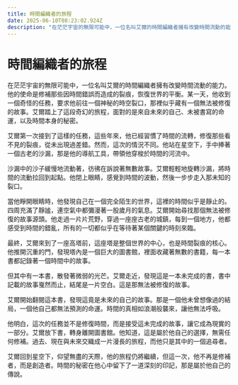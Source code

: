 ```yaml
---
title: 時間編織者的旅程
date: 2025-06-10T08:23:02.924Z
description: "在茫茫宇宙的無限可能中，一位名叫艾爾的時間編織者擁有改變時間流動的能力。他的使命是修補那些因時間錯誤而造成的裂痕，恢復世界的平衡。某一天，他收到一個奇怪的任務，要求他前往一個神秘的時空裂口，那裡似乎藏有一個無法被修復的故事。艾爾踏上了這段奇幻的旅程，面對的是來自未來的自己、未被書寫的命運，以及時間本身的秘密。"
---
```


# 時間編織者的旅程

在茫茫宇宙的無限可能中，一位名叫艾爾的時間編織者擁有改變時間流動的能力。他的使命是修補那些因時間錯誤而造成的裂痕，恢復世界的平衡。某一天，他收到一個奇怪的任務，要求他前往一個神秘的時空裂口，那裡似乎藏有一個無法被修復的故事。艾爾踏上了這段奇幻的旅程，面對的是來自未來的自己、未被書寫的命運，以及時間本身的秘密。

艾爾第一次接到了這樣的任務，這些年來，他已經習慣了時間的流轉，修復那些看不見的裂痕，從未出現過差錯。然而，這次的情況不同。他站在星空下，手中捧著一個古老的沙漏，那是他的導航工具，帶領他穿梭於時間的河流中。

沙漏中的沙子緩慢地流動著，彷彿在訴說著無數故事。艾爾輕輕地旋轉沙漏，將時間的流動拉回到起點。他閉上眼睛，感覺到時間的波動，然後一步步走入那未知的裂口。

當他睜開眼睛時，他發現自己在一個完全陌生的世界，這裡的時間似乎是靜止的。四周充滿了靜謐，連空氣中都彌漫著一股歲月的氣息。艾爾開始尋找那個無法被修復的故事源頭。他走過一片片荒野，穿過一座座古老的城鎮，每到一個地方，他都感受到時間的錯亂，所有的一切都似乎在等待著某個關鍵的時刻來臨。

最終，艾爾來到了一座高塔前，這座塔是整個世界的中心，也是時間裂痕的核心。他推開沉重的門，發現塔內是一個巨大的圖書館，裡面收藏著無數的書籍，每一本書都記錄著一個時間中的故事。

但其中有一本書，散發著微弱的光芒。艾爾走近，發現這是一本未完成的書，書中記載的故事戛然而止，結尾是一片空白。這是那無法被修復的故事。

艾爾開始翻閱這本書，發現這竟是未來的自己的故事。那是一個他未曾想像過的結局，一個他自己都無法預測的命運。時間的真相如浪潮般襲來，讓他無法呼吸。

他明白，這次的任務並不是修復時間，而是接受這未完成的故事，讓它成為現實的一部分。艾爾放下書，轉身離開圖書館。他知道，這是屬於他自己的選擇，無需任何修補。過去、現在與未來交織成一片漫長的旅程，而他只是其中的一個追尋者。

艾爾回到星空下，仰望無盡的天際，他的旅程仍將繼續，但這一次，他不再是修補者，而是創造者。時間的秘密在他心中留下了一道深刻的印記，那是屬於他自己的傳說。